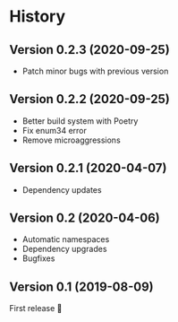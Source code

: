# History

## Version 0.2.3 (2020-09-25)

* Patch minor bugs with previous version

## Version 0.2.2 (2020-09-25)

* Better build system with Poetry
* Fix enum34 error
* Remove microaggressions

## Version 0.2.1 (2020-04-07)

* Dependency updates

## Version 0.2 (2020-04-06)

* Automatic namespaces
* Dependency upgrades
* Bugfixes

## Version 0.1 (2019-08-09)

First release 🎉
